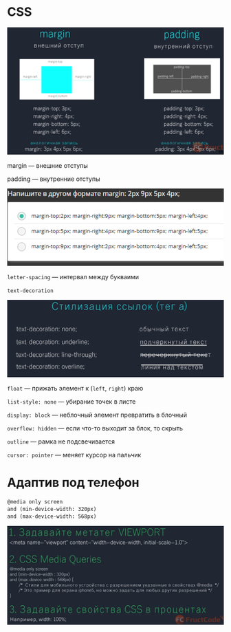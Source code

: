 # CSS

![CSS%2075ec73c10a894bd1bcecc7fbbe4a0be7/Untitled.png](CSS%2075ec73c10a894bd1bcecc7fbbe4a0be7/Untitled.png)

margin — внешние отступы

padding — внутренние отступы

![CSS%2075ec73c10a894bd1bcecc7fbbe4a0be7/Untitled%201.png](CSS%2075ec73c10a894bd1bcecc7fbbe4a0be7/Untitled%201.png)

`letter-spacing` — интервал между букваими

`text-decoration`

![CSS%2075ec73c10a894bd1bcecc7fbbe4a0be7/Untitled%202.png](CSS%2075ec73c10a894bd1bcecc7fbbe4a0be7/Untitled%202.png)

`float` — прижать элемент к (`left`, `right`) краю

`list-style: none` — убирание точек в листе

`display: block` — неблочный элемент превратить в блочный

`overflow: hidden` — если что-то выходит за блок, то скрыть

`outline` — рамка не подсвечивается

`cursor: pointer` — меняет курсор на пальчик

# Адаптив под телефон

```html
@media only screen
and (min-device-width: 320px)
and (max-device-width: 568px)
```

![CSS%2075ec73c10a894bd1bcecc7fbbe4a0be7/Untitled%203.png](CSS%2075ec73c10a894bd1bcecc7fbbe4a0be7/Untitled%203.png)
